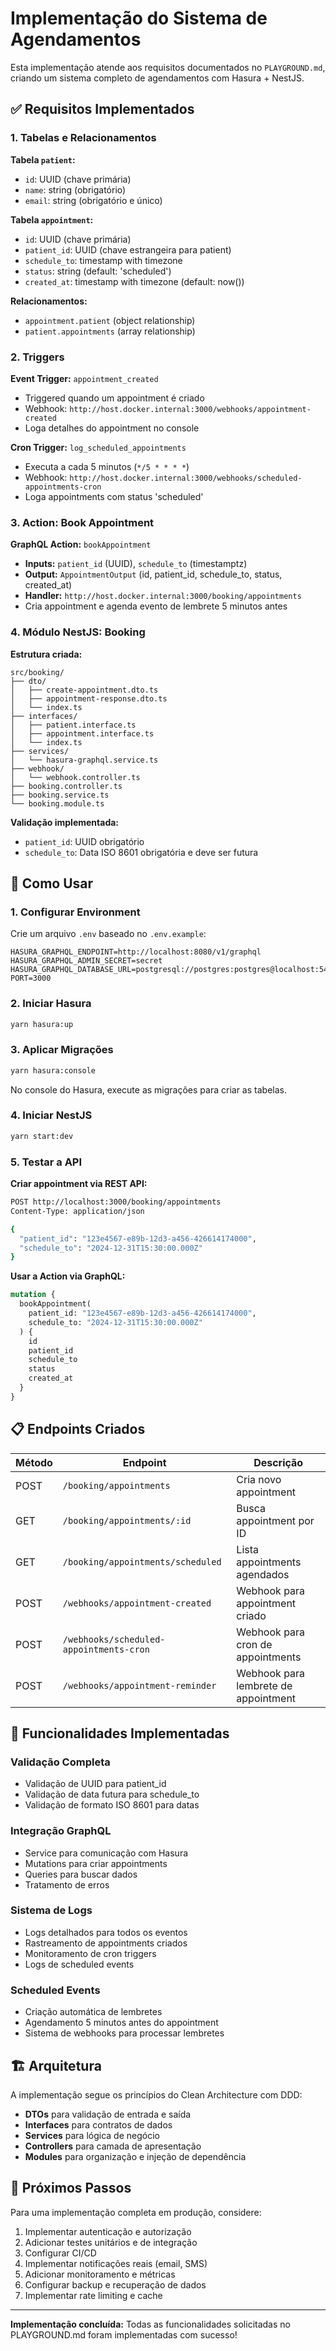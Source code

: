 # Implementação do Sistema de Agendamentos

Esta implementação atende aos requisitos documentados no `PLAYGROUND.md`, criando um sistema completo de agendamentos com Hasura + NestJS.

## ✅ Requisitos Implementados

### 1. Tabelas e Relacionamentos

**Tabela `patient`:**
- `id`: UUID (chave primária)
- `name`: string (obrigatório)
- `email`: string (obrigatório e único)

**Tabela `appointment`:**
- `id`: UUID (chave primária)
- `patient_id`: UUID (chave estrangeira para patient)
- `schedule_to`: timestamp with timezone
- `status`: string (default: 'scheduled')
- `created_at`: timestamp with timezone (default: now())

**Relacionamentos:**
- `appointment.patient` (object relationship)
- `patient.appointments` (array relationship)

### 2. Triggers

**Event Trigger:** `appointment_created`
- Triggered quando um appointment é criado
- Webhook: `http://host.docker.internal:3000/webhooks/appointment-created`
- Loga detalhes do appointment no console

**Cron Trigger:** `log_scheduled_appointments`
- Executa a cada 5 minutos (`*/5 * * * *`)
- Webhook: `http://host.docker.internal:3000/webhooks/scheduled-appointments-cron`
- Loga appointments com status 'scheduled'

### 3. Action: Book Appointment

**GraphQL Action:** `bookAppointment`
- **Inputs:** `patient_id` (UUID), `schedule_to` (timestamptz)
- **Output:** `AppointmentOutput` (id, patient_id, schedule_to, status, created_at)
- **Handler:** `http://host.docker.internal:3000/booking/appointments`
- Cria appointment e agenda evento de lembrete 5 minutos antes

### 4. Módulo NestJS: Booking

**Estrutura criada:**
```
src/booking/
├── dto/
│   ├── create-appointment.dto.ts
│   ├── appointment-response.dto.ts
│   └── index.ts
├── interfaces/
│   ├── patient.interface.ts
│   ├── appointment.interface.ts
│   └── index.ts
├── services/
│   └── hasura-graphql.service.ts
├── webhook/
│   └── webhook.controller.ts
├── booking.controller.ts
├── booking.service.ts
└── booking.module.ts
```

**Validação implementada:**
- `patient_id`: UUID obrigatório
- `schedule_to`: Data ISO 8601 obrigatória e deve ser futura

## 🚀 Como Usar

### 1. Configurar Environment

Crie um arquivo `.env` baseado no `.env.example`:

```env
HASURA_GRAPHQL_ENDPOINT=http://localhost:8080/v1/graphql
HASURA_GRAPHQL_ADMIN_SECRET=secret
HASURA_GRAPHQL_DATABASE_URL=postgresql://postgres:postgres@localhost:5432/postgres
PORT=3000
```

### 2. Iniciar Hasura

```bash
yarn hasura:up
```

### 3. Aplicar Migrações

```bash
yarn hasura:console
```

No console do Hasura, execute as migrações para criar as tabelas.

### 4. Iniciar NestJS

```bash
yarn start:dev
```

### 5. Testar a API

**Criar appointment via REST API:**
```bash
POST http://localhost:3000/booking/appointments
Content-Type: application/json

{
  "patient_id": "123e4567-e89b-12d3-a456-426614174000",
  "schedule_to": "2024-12-31T15:30:00.000Z"
}
```

**Usar a Action via GraphQL:**
```graphql
mutation {
  bookAppointment(
    patient_id: "123e4567-e89b-12d3-a456-426614174000",
    schedule_to: "2024-12-31T15:30:00.000Z"
  ) {
    id
    patient_id
    schedule_to
    status
    created_at
  }
}
```

## 📋 Endpoints Criados

| Método | Endpoint | Descrição |
|--------|----------|-----------|
| POST | `/booking/appointments` | Cria novo appointment |
| GET | `/booking/appointments/:id` | Busca appointment por ID |
| GET | `/booking/appointments/scheduled` | Lista appointments agendados |
| POST | `/webhooks/appointment-created` | Webhook para appointment criado |
| POST | `/webhooks/scheduled-appointments-cron` | Webhook para cron de appointments |
| POST | `/webhooks/appointment-reminder` | Webhook para lembrete de appointment |

## 🔧 Funcionalidades Implementadas

### Validação Completa
- Validação de UUID para patient_id
- Validação de data futura para schedule_to
- Validação de formato ISO 8601 para datas

### Integração GraphQL
- Service para comunicação com Hasura
- Mutations para criar appointments
- Queries para buscar dados
- Tratamento de erros

### Sistema de Logs
- Logs detalhados para todos os eventos
- Rastreamento de appointments criados
- Monitoramento de cron triggers
- Logs de scheduled events

### Scheduled Events
- Criação automática de lembretes
- Agendamento 5 minutos antes do appointment
- Sistema de webhooks para processar lembretes

## 🏗️ Arquitetura

A implementação segue os princípios do Clean Architecture com DDD:

- **DTOs** para validação de entrada e saída
- **Interfaces** para contratos de dados
- **Services** para lógica de negócio
- **Controllers** para camada de apresentação
- **Modules** para organização e injeção de dependência

## 📝 Próximos Passos

Para uma implementação completa em produção, considere:

1. Implementar autenticação e autorização
2. Adicionar testes unitários e de integração
3. Configurar CI/CD
4. Implementar notificações reais (email, SMS)
5. Adicionar monitoramento e métricas
6. Configurar backup e recuperação de dados
7. Implementar rate limiting e cache

---

**Implementação concluída:** Todas as funcionalidades solicitadas no PLAYGROUND.md foram implementadas com sucesso!
